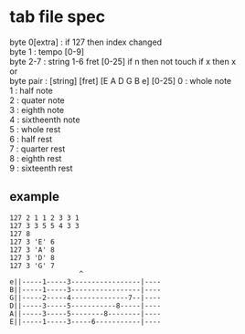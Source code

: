 # tab file spec
byte 0[extra] : if 127 then index changed  
byte 1 : tempo [0-9]  
byte 2-7 : string 1-6 fret [0-25] if n then not touch if x then x  
or  
byte pair : [string] [fret] [E A D G B e] [0-25]
0 : whole note  
1 : half note  
2 : quater note  
3 : eighth note  
4 : sixtheenth note  
5 : whole rest  
6 : half rest  
7 : quarter rest  
8 : eighth rest  
9 : sixteenth rest  
  
## example  
```
127 2 1 1 2 3 3 1  
127 3 3 5 5 4 3 3  
127 8  
127 3 'E' 6  
127 3 'A' 8  
127 3 'D' 8  
127 3 'G' 7  
                 ^
e||-----1-----3-----------------|----
B||-----1-----3-----------------|----
G||-----2-----4--------------7--|----
D||-----3-----5-----------8-----|----
A||-----3-----5--------8--------|----
E||-----1-----3-----6-----------|----
```